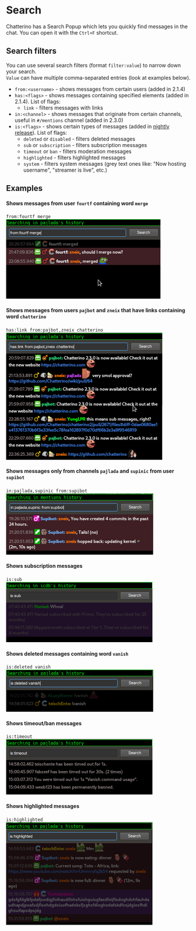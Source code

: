 # Search

Chatterino has a Search Popup which lets you quickly find messages in the chat. You can open it with the `Ctrl+F` shortcut.

## Search filters

You can use several search filters (format `filter:value`) to narrow down your search.  
`Value` can have multiple comma-separated entries (look at examples below).

- `from:<username>` - shows messages from certain users (added in 2.1.4)
- `has:<flags>` - shows messages containing specified elements (added in 2.1.4). List of flags:
    - `link` - filters messages with links
- `in:<channel>` - shows messages that originate from certain channels, useful in `#/mentions` channel (added in 2.3.0)
- `is:<flags>` - shows certain types of messages (added in [nightly release](https://github.com/Chatterino/chatterino2/releases/tag/nightly-build)). List of flags:
    - `deleted` or `disabled` - filters deleted messages
    - `sub` or `subscription` - filters subscription messages
    - `timeout` or `ban` - filters moderation messages
    - `highlighted` - filters highlighted messages
    - `system` - filters system messages (grey text ones like: "Now hosting username", "streamer is live", etc.)

## Examples

#### Shows messages from user `fourtf` containing word `merge`  
`from:fourtf merge`  
![from:fourtf merge](images/search/example1.png)

#### Shows messages from users `pajbot` and `zneix` that have links containing word `chatterino`  
`has:link from:pajbot,zneix chatterino`  
![has:link from:pajbot,zneix chatterino](images/search/example2.png)

#### Shows messages only from channels `pajlada` and `supinic` from user `supibot`  
`in:pajlada,supinic from:supibot`  
![`in:pajlada,supinic from:supibot`](images/search/example3.png)

#### Shows subscription messages  
`is:sub`  
![`is:sub`](images/search/example4.png)

#### Shows deleted messages containing word `vanish`  
`is:deleted vanish`  
![`is:deleted vanish`](images/search/example5.png)

#### Shows timeout/ban messages  
`is:timeout`  
![`is:timeout`](images/search/example6.png)

#### Shows highlighted messages  
`is:highlighted`  
![`is:highlighted`](images/search/example7.png)
